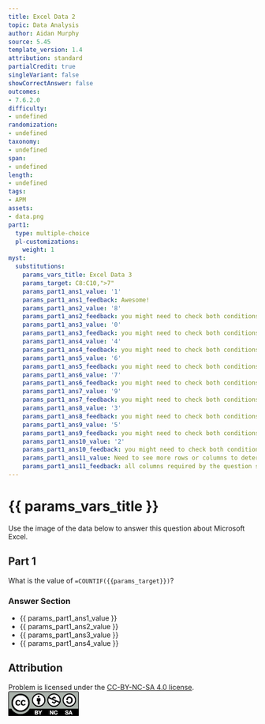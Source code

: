 ```yaml
---
title: Excel Data 2
topic: Data Analysis
author: Aidan Murphy
source: 5.45
template_version: 1.4
attribution: standard
partialCredit: true
singleVariant: false
showCorrectAnswer: false
outcomes:
- 7.6.2.0
difficulty:
- undefined
randomization:
- undefined
taxonomy:
- undefined
span:
- undefined
length:
- undefined
tags:
- APM
assets:
- data.png
part1:
  type: multiple-choice
  pl-customizations:
    weight: 1
myst:
  substitutions:
    params_vars_title: Excel Data 3
    params_target: C8:C10,">7"
    params_part1_ans1_value: '1'
    params_part1_ans1_feedback: Awesome!
    params_part1_ans2_value: '8'
    params_part1_ans2_feedback: you might need to check both conditions!
    params_part1_ans3_value: '0'
    params_part1_ans3_feedback: you might need to check both conditions!
    params_part1_ans4_value: '4'
    params_part1_ans4_feedback: you might need to check both conditions!
    params_part1_ans5_value: '6'
    params_part1_ans5_feedback: you might need to check both conditions!
    params_part1_ans6_value: '7'
    params_part1_ans6_feedback: you might need to check both conditions!
    params_part1_ans7_value: '9'
    params_part1_ans7_feedback: you might need to check both conditions!
    params_part1_ans8_value: '3'
    params_part1_ans8_feedback: you might need to check both conditions!
    params_part1_ans9_value: '5'
    params_part1_ans9_feedback: you might need to check both conditions!
    params_part1_ans10_value: '2'
    params_part1_ans10_feedback: you might need to check both conditions!
    params_part1_ans11_value: Need to see more rows or columns to determine definitively
    params_part1_ans11_feedback: all columns required by the question should be visible
---
```

# {{ params_vars_title }}
Use the image of the data below to answer this question about Microsoft Excel.

## Part 1

What is the value of `=COUNTIF({{params_target}})`?

<pl-figure file-name="data.png" directory="clientFilesQuestion" width="300"></pl-figure>

### Answer Section

- {{ params_part1_ans1_value }}
- {{ params_part1_ans2_value }}
- {{ params_part1_ans3_value }}
- {{ params_part1_ans4_value }}

## Attribution

Problem is licensed under the [CC-BY-NC-SA 4.0 license](https://creativecommons.org/licenses/by-nc-sa/4.0/).<br> ![The Creative Commons 4.0 license requiring attribution-BY, non-commercial-NC, and share-alike-SA license.](https://raw.githubusercontent.com/firasm/bits/master/by-nc-sa.png)